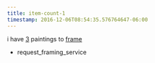 ```yaml
---
title: item-count-1
timestamp: 2016-12-06T08:54:35.576764647-06:00
---
```


i have [3](number/item_count) paintings to [frame](frame_list)
* request_framing_service
